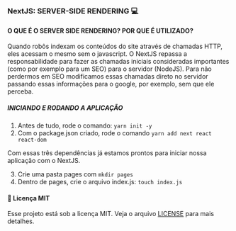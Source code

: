 ### NextJS: SERVER-SIDE RENDERING :computer:



#### O QUE É O SERVER SIDE RENDERING? POR QUE É UTILIZADO?

Quando robôs indexam os conteúdos do site através de chamadas HTTP, eles acessam o mesmo sem o javascript. O NextJS repassa a responsabilidade para fazer as chamadas iniciais consideradas importantes (como por exemplo para um SEO) para o servidor (NodeJS). Para não perdermos em SEO modificamos essas chamadas direto no servidor passando essas informações para o google, por exemplo, sem que ele perceba.

##### INICIANDO E RODANDO A APLICAÇÃO 

1. Antes de tudo, rode o comando: ``yarn init -y`` 
2. Com o package.json criado, rode o comando ``yarn add next react react-dom``

Com essas três dependências já estamos prontos para iniciar nossa aplicação com o NextJS.

3. Crie uma pasta pages com ``mkdir pages``
4. Dentro de pages, crie o arquivo index.js: ``touch index.js``


#### :pencil: Licença MIT
Esse projeto está sob a licença MIT. Veja o arquivo [LICENSE](https://github.com/jessicacastro/nextjs-serverside/blob/master/LICENSE.md) para mais detalhes.